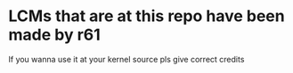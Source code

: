 # LCMs that are at this repo have been made by r61

If you wanna use it at your kernel source pls give correct credits
